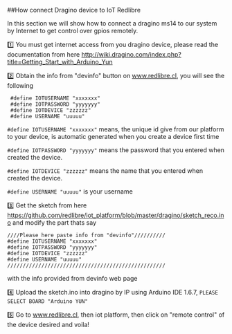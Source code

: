 ##How connect Dragino device to IoT Redlibre

In this section we will show how to connect a dragino ms14 to our system by Internet to get control over gpios remotely.

:one: You must get internet access from you dragino device, please read the documentation from here http://wiki.dragino.com/index.php?title=Getting_Start_with_Arduino_Yun

:two: Obtain the info from "devinfo" button on www.redlibre.cl, you will see the following
```
 #define IOTUSERNAME "xxxxxxx"
 #define IOTPASSWORD "yyyyyyy"
 #define IOTDEVICE "zzzzzz"
 #define USERNAME "uuuuu"
```

`#define IOTUSERNAME "xxxxxxx"` means, the unique id give from our platform to your device, is automatic generated when you create a device first time

`#define IOTPASSWORD "yyyyyyy"` means the password that you entered when created the device.

`#define IOTDEVICE "zzzzzz"` means the name that you entered when created the device.

`#define USERNAME "uuuuu"` is your username


:three: Get the sketch from here https://github.com/redlibre/iot_platform/blob/master/dragino/sketch_reco.ino and modify the part thats say

```
////Please here paste info from "devinfo"//////////
#define IOTUSERNAME "xxxxxxx"
#define IOTPASSWORD "yyyyyyy"
#define IOTDEVICE "zzzzzz"
#define USERNAME "uuuuu"
///////////////////////////////////////////////////
```

with the info provided from devinfo web page

:four: Upload the sketch.ino into dragino by IP using Arduino IDE 1.6.7, `PLEASE SELECT BOARD "Arduino YUN"`

:five: Go to www.redlibre.cl, then iot platform, then click on "remote control" of the device desired and voila!
